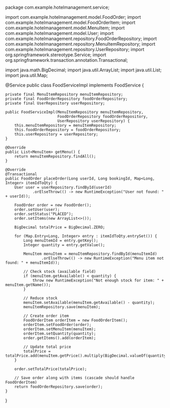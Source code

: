 package com.example.hotelmanagement.service;

import com.example.hotelmanagement.model.FoodOrder;
import com.example.hotelmanagement.model.FoodOrderItem;
import com.example.hotelmanagement.model.MenuItem;
import com.example.hotelmanagement.model.User;
import com.example.hotelmanagement.repository.FoodOrderRepository;
import com.example.hotelmanagement.repository.MenuItemRepository;
import com.example.hotelmanagement.repository.UserRepository;
import org.springframework.stereotype.Service;
import org.springframework.transaction.annotation.Transactional;

import java.math.BigDecimal;
import java.util.ArrayList;
import java.util.List;
import java.util.Map;

@Service
public class FoodServiceImpl implements FoodService {

    private final MenuItemRepository menuItemRepository;
    private final FoodOrderRepository foodOrderRepository;
    private final UserRepository userRepository;

    public FoodServiceImpl(MenuItemRepository menuItemRepository,
                           FoodOrderRepository foodOrderRepository,
                           UserRepository userRepository) {
        this.menuItemRepository = menuItemRepository;
        this.foodOrderRepository = foodOrderRepository;
        this.userRepository = userRepository;
    }

    @Override
    public List<MenuItem> getMenu() {
        return menuItemRepository.findAll();
    }

    @Override
    @Transactional
    public FoodOrder placeOrder(Long userId, Long bookingId, Map<Long, Integer> itemIdToQty) {
        User user = userRepository.findById(userId)
                .orElseThrow(() -> new RuntimeException("User not found: " + userId));

        FoodOrder order = new FoodOrder();
        order.setUser(user);
        order.setStatus("PLACED");
        order.setItems(new ArrayList<>());

        BigDecimal totalPrice = BigDecimal.ZERO;

        for (Map.Entry<Long, Integer> entry : itemIdToQty.entrySet()) {
            Long menuItemId = entry.getKey();
            Integer quantity = entry.getValue();

            MenuItem menuItem = menuItemRepository.findById(menuItemId)
                    .orElseThrow(() -> new RuntimeException("Menu item not found: " + menuItemId));

            // Check stock (available field)
            if (menuItem.getAvailable() < quantity) {
                throw new RuntimeException("Not enough stock for item: " + menuItem.getName());
            }

            // Reduce stock
            menuItem.setAvailable(menuItem.getAvailable() - quantity);
            menuItemRepository.save(menuItem);

            // Create order item
            FoodOrderItem orderItem = new FoodOrderItem();
            orderItem.setFoodOrder(order);
            orderItem.setMenuItem(menuItem);
            orderItem.setQuantity(quantity);
            order.getItems().add(orderItem);

            // Update total price
            totalPrice = totalPrice.add(menuItem.getPrice().multiply(BigDecimal.valueOf(quantity)));
        }

        order.setTotalPrice(totalPrice);

        // Save order along with items (cascade should handle FoodOrderItem)
        return foodOrderRepository.save(order);
    }
}
